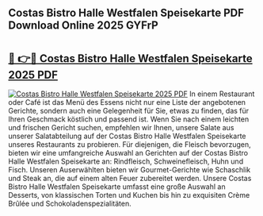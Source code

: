 ## Costas Bistro Halle Westfalen Speisekarte PDF Download Online 2025 GYFrP

# <h2><a href="http://gcadoh.nevu.top/?p=Costas+Bistro+Halle+Westfalen+Speisekarte">🔗 👉🔴 Costas Bistro Halle Westfalen Speisekarte 2025 PDF</a></h2>

[![Costas Bistro Halle Westfalen Speisekarte 2025 PDF](https://i.imgur.com/dBaPXMq.png)](http://gcadoh.nevu.top/?p=Costas+Bistro+Halle+Westfalen+Speisekarte)
In einem Restaurant oder Café ist das Menü des Essens nicht nur eine Liste der angebotenen Gerichte, sondern auch eine Gelegenheit für Sie, etwas zu finden, das für Ihren Geschmack köstlich und passend ist. Wenn Sie nach einem leichten und frischen Gericht suchen, empfehlen wir Ihnen, unsere Salate aus unserer Salatabteilung auf der Costas Bistro Halle Westfalen Speisekarte unseres Restaurants zu probieren. Für diejenigen, die Fleisch bevorzugen, bieten wir eine umfangreiche Auswahl an Gerichten auf der Costas Bistro Halle Westfalen Speisekarte an: Rindfleisch, Schweinefleisch, Huhn und Fisch. Unseren Auserwählten bieten wir Gourmet-Gerichte wie Schaschlik und Steak an, die auf einem alten Feuer zubereitet werden. Unsere Costas Bistro Halle Westfalen Speisekarte umfasst eine große Auswahl an Desserts, von klassischen Torten und Kuchen bis hin zu exquisiten Crème Brûlée und Schokoladenspezialitäten.
